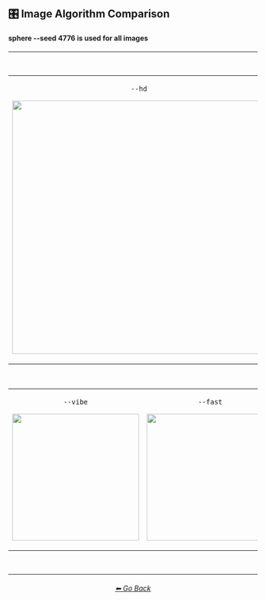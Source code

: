 <h2>🎛 Image Algorithm Comparison</h2>
<h4><b>sphere --seed 4776</b> is used for all images</h4>

<hr><!--------------->

<br>

<div align="center">

<table>
    <tr align=center valign=middle>
        <td>
            <p><code>--hd</code></p>
            <p><img src="https://github.com/willwulfken/MidJourney-Styles-and-Keywords-Reference/blob/main/Images/Summary%20Images/Image%20Algorithm%20Summary/_sphere_--hd.png?raw=true" width="512" /></p>
        </td>
    </tr>
</table>

<br>

<table>
    <tr align=center valign=middle>
        <td>
            <p><code>--vibe</code></p>
            <p><img src="https://github.com/willwulfken/MidJourney-Styles-and-Keywords-Reference/blob/main/Images/Summary%20Images/Image%20Algorithm%20Summary/_sphere_--vibe.png?raw=true" width="256" /></p>
        </td>
        <td>
            <p><code>--fast</code></p>
            <p><img src="https://github.com/willwulfken/MidJourney-Styles-and-Keywords-Reference/blob/main/Images/Summary%20Images/Image%20Algorithm%20Summary/_sphere_--fast.png?raw=true" width="256" /></p> 
        </td>
        <td>
            <p><code>--vibefast</code></p>
            <p><img src="https://github.com/willwulfken/MidJourney-Styles-and-Keywords-Reference/blob/main/Images/Summary%20Images/Image%20Algorithm%20Summary/_sphere_--vibefast.png?raw=true" width="256" /></p>
        </td>
    </tr>
</table>


</div>

<br>

<hr><!--------------->
<div align="center">
<h6><a href="https://github.com/willwulfken/MidJourney-Styles-and-Keywords-Reference/blob/main/README.md">⬅ Go Back</a></h6>
</div>